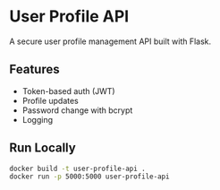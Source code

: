 # User Profile API

A secure user profile management API built with Flask.

## Features

- Token-based auth (JWT)
- Profile updates
- Password change with bcrypt
- Logging

## Run Locally

```bash
docker build -t user-profile-api .
docker run -p 5000:5000 user-profile-api
